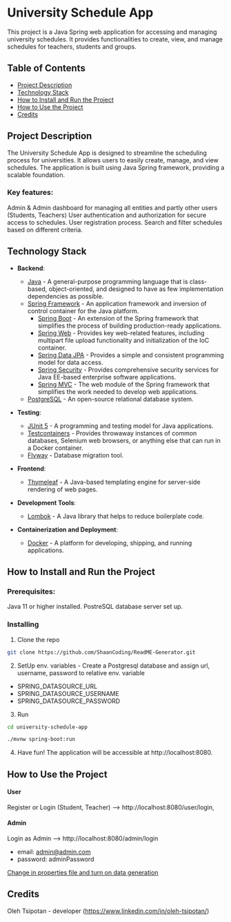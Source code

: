 # University Schedule App

This project is a Java Spring web application for accessing and managing university schedules. It provides functionalities to create, view, and manage schedules for teachers, students and groups.

## Table of Contents
- [Project Description](#project-description)
- [Technology Stack](#technology-stack)
- [How to Install and Run the Project](#how-to-install-and-run-the-project)
- [How to Use the Project](#how-to-use-the-project)
- [Credits](#credits)

## Project Description
The University Schedule App is designed to streamline the scheduling process for universities. It allows users to easily create, manage, and view schedules. The application is built using Java Spring framework, providing a scalable foundation.

### Key features:

Admin & Admin dashboard for managing all entities and partly other users (Students, Teachers)
User authentication and authorization for secure access to schedules.
User registration process.
Search and filter schedules based on different criteria.

## Technology Stack

- **Backend**:
  - [Java](https://www.java.com/) - A general-purpose programming language that is class-based, object-oriented, and designed to have as few implementation dependencies as possible.
  - [Spring Framework](https://spring.io/) - An application framework and inversion of control container for the Java platform.
    - [Spring Boot](https://spring.io/projects/spring-boot) - An extension of the Spring framework that simplifies the process of building production-ready applications.
    - [Spring Web](https://docs.spring.io/spring-framework/docs/current/reference/html/web.html) - Provides key web-related features, including multipart file upload functionality and initialization of the IoC container.
    - [Spring Data JPA](https://spring.io/projects/spring-data-jpa) - Provides a simple and consistent programming model for data access.
    - [Spring Security](https://spring.io/projects/spring-security) - Provides comprehensive security services for Java EE-based enterprise software applications.
    - [Spring MVC](https://docs.spring.io/spring-framework/docs/current/reference/html/web.html) - The web module of the Spring framework that simplifies the work needed to develop web applications.
  - [PostgreSQL](https://www.postgresql.org/) - An open-source relational database system.

- **Testing**:
  - [JUnit 5](https://junit.org/junit5/) - A programming and testing model for Java applications.
  - [Testcontainers](https://www.testcontainers.org/) - Provides throwaway instances of common databases, Selenium web browsers, or anything else that can run in a Docker container.
  - [Flyway](https://flywaydb.org/) - Database migration tool.

- **Frontend**:
  - [Thymeleaf](https://www.thymeleaf.org/) - A Java-based templating engine for server-side rendering of web pages.
  
- **Development Tools**:
  - [Lombok](https://projectlombok.org/) - A Java library that helps to reduce boilerplate code.

- **Containerization and Deployment**:
  - [Docker](https://www.docker.com/) - A platform for developing, shipping, and running applications.



## How to Install and Run the Project
### Prerequisites:

Java 11 or higher installed.
PostreSQL database server set up.

### Installing 
1. Clone the repo

```sh
git clone https://github.com/ShaanCoding/ReadME-Generator.git
```
2. SetUp env. variables - Create a Postgresql database and assign url, username, password to relative env. variable 
- SPRING_DATASOURCE_URL
- SPRING_DATASOURCE_USERNAME 
- SPRING_DATASOURCE_PASSWORD

3. Run
```sh
cd university-schedule-app
```
```sh
./mvnw spring-boot:run
```

4. Have fun!
The application will be accessible at http://localhost:8080.

## How to Use the Project
#### **User**
Register or Login (Student, Teacher) --> http://localhost:8080/user/login,

#### **Admin**
Login as Admin -->  http://localhost:8080/admin/login 
- email: admin@admin.com
- password: adminPassword

<u>Change in properties file and turn on data generation</u>

## Credits
Oleh Tsipotan - developer (https://www.linkedin.com/in/oleh-tsipotan/)
